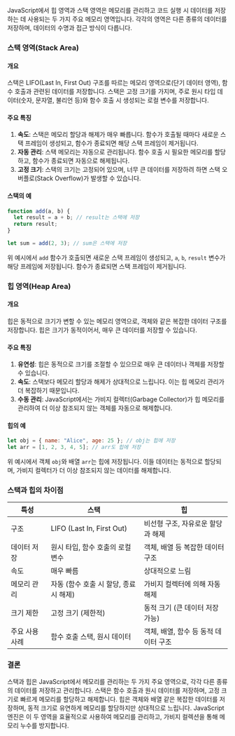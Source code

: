 JavaScript에서 힙 영역과 스택 영역은 메모리를 관리하고 코드 실행 시 데이터를 저장하는 데 사용되는 두 가지 주요 메모리 영역입니다. 각각의 영역은 다른 종류의 데이터를 저장하며, 데이터의 수명과 접근 방식이 다릅니다.

### 스택 영역(Stack Area)

#### 개요
스택은 LIFO(Last In, First Out) 구조를 따르는 메모리 영역으로(단기 데이터 영역), 함수 호출과 관련된 데이터를 저장합니다. 스택은 고정 크기를 가지며, 주로 원시 타입 데이터(숫자, 문자열, 불리언 등)와 함수 호출 시 생성되는 로컬 변수를 저장합니다.

#### 주요 특징
1. **속도**: 스택은 메모리 할당과 해제가 매우 빠릅니다. 함수가 호출될 때마다 새로운 스택 프레임이 생성되고, 함수가 종료되면 해당 스택 프레임이 제거됩니다.
2. **자동 관리**: 스택 메모리는 자동으로 관리됩니다. 함수 호출 시 필요한 메모리를 할당하고, 함수가 종료되면 자동으로 해제됩니다.
3. **고정 크기**: 스택의 크기는 고정되어 있으며, 너무 큰 데이터를 저장하려 하면 스택 오버플로(Stack Overflow)가 발생할 수 있습니다.

#### 스택의 예
```javascript
function add(a, b) {
  let result = a + b; // result는 스택에 저장
  return result;
}

let sum = add(2, 3); // sum은 스택에 저장
```

위 예시에서 `add` 함수가 호출되면 새로운 스택 프레임이 생성되고, `a`, `b`, `result` 변수가 해당 프레임에 저장됩니다. 함수가 종료되면 스택 프레임이 제거됩니다.

### 힙 영역(Heap Area)

#### 개요
힙은 동적으로 크기가 변할 수 있는 메모리 영역으로, 객체와 같은 복잡한 데이터 구조를 저장합니다. 힙은 크기가 동적이어서, 매우 큰 데이터를 저장할 수 있습니다.

#### 주요 특징
1. **유연성**: 힙은 동적으로 크기를 조절할 수 있으므로 매우 큰 데이터나 객체를 저장할 수 있습니다.
2. **속도**: 스택보다 메모리 할당과 해제가 상대적으로 느립니다. 이는 힙 메모리 관리가 더 복잡하기 때문입니다.
3. **수동 관리**: JavaScript에서는 가비지 컬렉터(Garbage Collector)가 힙 메모리를 관리하여 더 이상 참조되지 않는 객체를 자동으로 해제합니다.

#### 힙의 예
```javascript
let obj = { name: "Alice", age: 25 }; // obj는 힙에 저장
let arr = [1, 2, 3, 4, 5]; // arr도 힙에 저장
```

위 예시에서 객체 `obj`와 배열 `arr`는 힙에 저장됩니다. 이들 데이터는 동적으로 할당되며, 가비지 컬렉터가 더 이상 참조되지 않는 데이터를 해제합니다.

### 스택과 힙의 차이점

| 특성                | 스택                                    | 힙                                     |
|---------------------|-----------------------------------------|----------------------------------------|
| 구조                | LIFO (Last In, First Out)               | 비선형 구조, 자유로운 할당과 해제       |
| 데이터 저장         | 원시 타입, 함수 호출의 로컬 변수        | 객체, 배열 등 복잡한 데이터 구조        |
| 속도                | 매우 빠름                               | 상대적으로 느림                         |
| 메모리 관리         | 자동 (함수 호출 시 할당, 종료 시 해제) | 가비지 컬렉터에 의해 자동 해제          |
| 크기 제한           | 고정 크기 (제한적)                      | 동적 크기 (큰 데이터 저장 가능)         |
| 주요 사용 사례      | 함수 호출 스택, 원시 데이터             | 객체, 배열, 함수 등 동적 데이터 구조     |

### 결론

스택과 힙은 JavaScript에서 메모리를 관리하는 두 가지 주요 영역으로, 각각 다른 종류의 데이터를 저장하고 관리합니다. 스택은 함수 호출과 원시 데이터를 저장하며, 고정 크기로 빠르게 메모리를 할당하고 해제합니다. 힙은 객체와 배열 같은 복잡한 데이터를 저장하며, 동적 크기로 유연하게 메모리를 할당하지만 상대적으로 느립니다. JavaScript 엔진은 이 두 영역을 효율적으로 사용하여 메모리를 관리하고, 가비지 컬렉션을 통해 메모리 누수를 방지합니다.